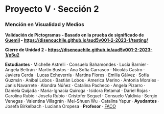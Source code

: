 # Proyecto V · Sección 2
### Mención en Visualidad y Medios

**Validación de Pictogramas - Basado en la prueba de significado de [Guemil](https://www.guemil.info/meaning/) - https://disenouchile.github.io/aud5v001-2-2023-1/testing/**

**Cierre de Unidad 2 - https://disenouchile.github.io/aud5v001-2-2023-1/p5u2**

**Estudiantes** · Michelle Astrelli · Consuelo Bahamondes · Lucía Barnier · Angela Beltrán · Martín Bustos · Ana Sofía Carrasco · Nicolás Castro · Javiera Cerda · Lucas Echeverría · Martina Flores · Emilia Gálvez · Sofía Guzmán · Aníbal Lobos · Bastián Lobos · America Merino · Antonia Morales · Janis Navarrete · Alondra Núñez · Catalina Pacheco · Angela Pizarro · Daniela Quijada · Maria-Ignacia Quiroga · Isidora Retamal · Dariel Rojas · Carolina Rubio · Josefa Rubio · Cristofer Seguel · Consuelo Valdivia · Sergio Venegas · Valentina Villagrán · Mei-Shuen Wu · Catalina Yapur · **Ayudantes** · Josefa Birkelbach · Luciana Oropesa · **Profesor** · [FACO](https://faco.cl/)
